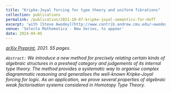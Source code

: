 ```yaml
---
title: "Kripke-Joyal forcing for type theory and uniform fibrations"
collection: publications
permalink: /publication/2021-10-07-kripke-joyal-semantics-for-HoTT
excerpt: 'with [Steve Awodey](http://www.contrib.andrew.cmu.edu/~awodey/) and [Nicola Gambino](http://www1.maths.leeds.ac.uk/~pmtng/)'
venue: 'Selecta Mathematica - New Series, to appear'
date: 2024-04-05
---
```


<!-- &quot;Kripke-Joyal forcing for type theory and uniform fibrations&quot;,  -->
<!-- written with S. Awodey and N.Gambino  -->

<!-- <i>Selecta Mathematica - New Series, to appear.</i> -->

<i class="fa fa-file-pdf-o" aria-hidden="true"> [arXiv Preprint](https://arxiv.org/pdf/2110.14576.pdf), 2021. 55 pages.

`Abstract:` We introduce a new method for precisely relating certain kinds of algebraic structures in a presheaf category and judgements of its internal type theory. The method provides a systematic way to organise complex diagrammatic reasoning and generalises the well-known Kripke-Joyal forcing for logic. As an application, we prove several properties of algebraic weak factorisation systems considered in Homotopy Type Theory.



